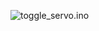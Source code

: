 ![toggle_servo.ino](https://github.com/unlimish/kinetic/assets/14168376/f05e678d-d855-4fdf-840a-819c9dee39de)
